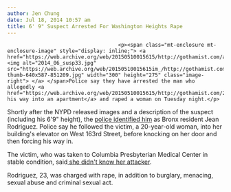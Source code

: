 ```yaml
---
author: Jen Chung
date: Jul 18, 2014 10:57 am
title: 6' 9" Suspect Arrested For Washington Heights Rape
---
```


	
										<p><span class="mt-enclosure mt-enclosure-image" style="display: inline;"> <a href="https://web.archive.org/web/20150510015615/http://gothamist.com/attachments/jen/2014_06_susp33.jpg"> <img alt="2014_06_susp33.jpg" src="https://web.archive.org/web/20150510015615im_/http://gothamist.com/assets_c/2014/07/2014_06_susp33-thumb-640x587-851209.jpg" width="300" height="275" class="image-right"> </a> </span>Police say they have arrested the man who allegedly <a href="https://web.archive.org/web/20150510015615/http://gothamist.com/2014/07/16/nypd_woman_raped_by_man_who_pushed.php">pushed his way into an apartment</a> and raped a woman on Tuesday night.</p>

<p>Shortly after the NYPD released images and a description of the suspect (including his 6&apos;9&quot; height), the <a href="https://web.archive.org/web/20150510015615/http://www.dnainfo.com/new-york/20140717/washington-heights/police-identify-6-foot-9-rape-suspect-washington-heights-attack">police identified him</a> as Bronx resident Jean Rodriguez. Police say he followed the victim, a 20-year-old woman, into her building&apos;s elevator on West 163rd Street, before knocking on her door and then forcing his way in. </p>

<p>The victim, who was taken to Columbia Presbyterian Medical Center in stable condition, said<a href="https://web.archive.org/web/20150510015615/http://www.nydailynews.com/new-york/nyc-crime/cops-bust-6-foot-9-washington-heights-rape-suspect-article-1.1871672"> she didn&apos;t know her attacker</a>.</p>

<p>Rodriguez, 23, was charged with rape, in addition to burglary, menacing, sexual abuse and criminal sexual act. </p>					
										
									
				